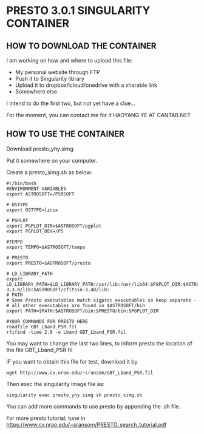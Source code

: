 # PRESTO 3.0.1 SINGULARITY CONTAINER

## HOW TO DOWNLOAD THE CONTAINER

I am working on how and where to upload this file:

- My personal website through FTP
- Push it to Singularity library
- Upload it to dropbox/icloud/onedrive with a sharable link
- Somewhere else

I intend to do the first two, but not yet have a clue...

For the moment, you can contact me for it HAOYANG.YE AT CANTAB.NET


## HOW TO USE THE CONTAINER

Download presto_yhy.simg 

Put it somewhere on your computer.

Create a presto_simg.sh as below:

```
#!/bin/bash
#ENVIRONMENT VARIABLES
export ASTROSOFT=/PSRSOFT

# OSTYPE
export OSTYPE=linux

# PGPLOT
export PGPLOT_DIR=$ASTROSOFT/pgplot
export PGPLOT_DEV=/PS

#TEMPO
export TEMPO=$ASTROSOFT/tempo

# PRESTO
export PRESTO=$ASTROSOFT/presto

# LD_LIBRARY_PATH
export LD_LIBRARY_PATH=$LD_LIBRARY_PATH:/usr/lib:/usr/lib64:$PGPLOT_DIR:$ASTROSOFT/lib:$PRESTO/lib:$ASTROSOFT/fftw-3.3.8/lib:$ASTROSOFT/cfitsio-3.48/lib:
# PATH
# Some Presto executables match sigproc executables so keep separate -
# all other executables are found in $ASTROSOFT/bin
export PATH=$PATH:$ASTROSOFT/bin:$PRESTO/bin:$PGPLOT_DIR

#YOUR COMMANDS FOR PRESTO HERE
readfile GBT_Lband_PSR.fil 
rfifind -time 2.0 -o Lband GBT_Lband_PSR.fil 
```

You may want to change the last two lines, to inform presto the location of the file GBT_Lband_PSR.fil

IF you want to obtain this file for test, download it by
```
wget http://www.cv.nrao.edu/~sransom/GBT_Lband_PSR.fil
```

Then exec the singularity image file as:

```
singularity exec presto_yhy.simg sh presto_simg.sh
```

You can add more commands to use presto by appending the .sh file. 

For more presto tutorial, tune in https://www.cv.nrao.edu/~sransom/PRESTO_search_tutorial.pdf


